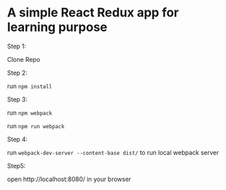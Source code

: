# A simple React Redux app for learning purpose

Step 1:

Clone Repo

Step 2:

run `npm install`

Step 3:

run `npm webpack`

run `npm run webpack`

Step 4:

run  `webpack-dev-server --content-base dist/` to run local webpack server

Step5:

open http://localhost:8080/ in your browser

